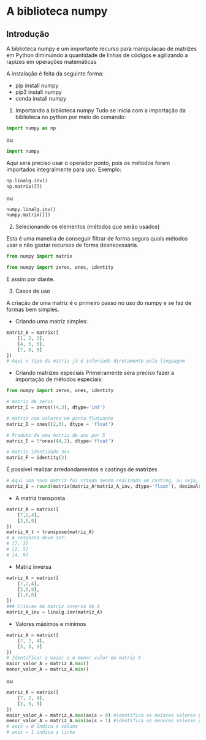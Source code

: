 # A biblioteca numpy

## Introdução 

A biblioteca numpy e um importante recurso para manipulacao de matrizes em Python diminuindo a quantidade de linhas de códigos e agilizando a rapizes em operações matemáticas

A instalação é feita da seguinte forma:

- pip install numpy
- pip3 install numpy
- conda install numpy

1. Importando a biblioteca numpy 
Tudo se inicia com a importação da biblioteca no python por meio do comando:

```python
import numpy as np
```

ou

```python
import numpy 
```

Aqui será preciso usar o operador ponto, pois os métodos foram importados integralmente para uso. Exemplo:
```python
np.linalg.inv()
np.matrix([])
```
ou

```python
numpy.linalg.inv()
numpy.matrix([])
```

2. Selecionando os elementos (métodos que serão usados)

Esta é uma maneira de conseguir filtrar de forma segura quais métodos usar e não gastar recursos de forma desnecessária.

```python 
from numpy import matrix
```

```python
from numpy import zeros, ones, identity
```

E assim por diante.

3. Casos de uso

A criação de uma matriz é o primeiro passo no uso do numpy e se faz de formas bem simples.

- Criando uma matriz simples:
```python
matriz_A = matrix([
    [1, 2, 3],
    [4, 5, 6],
    [7, 8, 9]
])
# Aqui o tipo da matriz já é inferiado diretamente pela linguagem
```

- Criando matrizes especiais
Primeiramente sera preciso fazer a importação de métodos especiais:

```python
from numpy import zeros, ones, identity
```
```python
# matriz de zeros
matriz_C = zeros((4,3), dtype='int')
```
```python
# matriz com valores em ponto flutuante
matriz_D = ones((2,3), dtype = 'float')
```

```python
# Produto de uma matriz de uns por 5
matriz_E = 5*ones((4,2), dtype='float')
```

```python
# matriz identidade 3x3
matriz_F = identity(3)
```

É possível realizar arredondamentos e castings de matrizes

```python
# Aqui uma nova matriz foi criada sendo realizado um casting, ou seja, mudança de tipo de int para float com uma casa decimal.
matriz_B = round(matrix(matriz_A*matriz_A_inv, dtype='float'), decimals=1)
```

- A matriz transposta 

```python
matriz_A = matrix([
    [7,2,4],
    [3,5,9]
])
matriz_A_t = transpose(matriz_A)
# A resposta deve ser:
# [7, 3]
# [2, 5]
# [4, 9]
``` 

- Matriz inversa 

```python
matriz_A = matrix([
    [7,2,4],
    [3,5,9],
    [1,6,8]
])
### Criacao da matriz inversa de A
matriz_A_inv = linalg.inv(matriz_A)
```

- Valores máximos e mínimos

```python
matriz_A = matrix([
    [7, 2, 4],
    [3, 5, 9] 
])
# Identificar o maior e o menor valor da matriz A 
maior_valor_A = matriz_A.max()
menor_valor_A = matriz_A.min()
```
ou

```python
matriz_A = matrix([
    [7, 2, 4],
    [3, 5, 9] 
]) 
maior_valor_A = matriz_A.max(axis = 0) #identifica os maiores valores por coluna
menor_valor_A = matriz_A.min(axis = 1) #identifica os menores valores por linha
# axis = 0 indica a coluna
# axis = 1 indica a linha
```